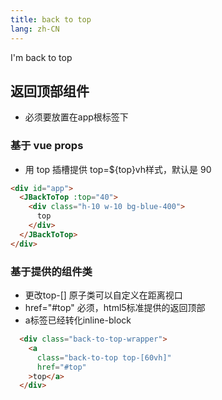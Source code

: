 ```yaml
---
title: back to top
lang: zh-CN
---
```

I'm back to top

## 返回顶部组件

- 必须要放置在app根标签下

### 基于 vue props

- 用 top 插槽提供 top=${top}vh样式，默认是 90

``` html
<div id="app">
  <JBackToTop :top="40">
    <div class="h-10 w-10 bg-blue-400">
      top
    </div>
  </JBackToTop>
</div>

```

### 基于提供的组件类

- 更改top-[] 原子类可以自定义在距离视口
- href="#top" 必须，html5标准提供的返回顶部
- a标签已经转化inline-block

``` html
  <div class="back-to-top-wrapper">
    <a
      class="back-to-top top-[60vh]"
      href="#top"
    >top</a>
  </div>
```
